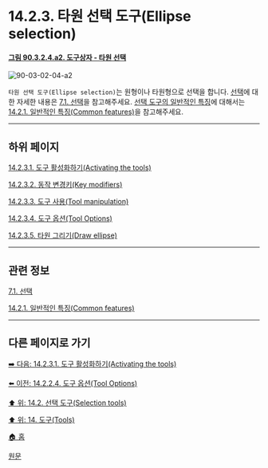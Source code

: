 # 14.2.3. 타원 선택 도구(Ellipse selection)

<a id="90-03-02-04-a2"></a>

#### [그림 90.3.2.4.a2. 도구상자 - 타원 선택](./90-03-02-04-ellipse_select.md#90-03-02-04-a2)
![90-03-02-04-a2](https://github.com/wonder13662/gimp/assets/15767104/7d0d8ae9-663d-42e3-9912-365b4df0ca49)

`타원 선택 도구(Ellipse selection)`는 원형이나 타원형으로 선택을 합니다. [선택](./07-01-00-the-selection.md)에 대한 자세한 내용은 [7.1. 선택](./07-01-00-the-selection.md)을 참고해주세요. [선택 도구의 일반적인 특징](./14-02-01-00-common-features.md)에 대해서는 [14.2.1. 일반적인 특징(Common features)](./14-02-01-00-common-features.md)을 참고해주세요.

***

## 하위 페이지

[14.2.3.1. 도구 활성화하기(Activating the tools)](./14-02-03-01-activating_the_tool.md)

[14.2.3.2. 동작 변경키(Key modifiers)](./14-02-03-02-key_modifiers.md)

[14.2.3.3. 도구 사용(Tool manipulation)](./14-02-03-03-tool_manipulation.md)

[14.2.3.4. 도구 옵션(Tool Options)](./14-02-03-04-tool_options.md)

[14.2.3.5. 타원 그리기(Draw ellipse)](./14-02-03-05-draw_ellipse.md)

***

## 관련 정보

[7.1. 선택](./07-01-00-the-selection.md)

[14.2.1. 일반적인 특징(Common features)](./14-02-01-00-common-features.md)

***

## 다른 페이지로 가기

[➡️ 다음: 14.2.3.1. 도구 활성화하기(Activating the tools)](./14-02-03-01-activating_the_tool.md)

[⬅️ 이전: 14.2.2.4. 도구 옵션(Tool Options)](./14-02-02-04-tool_options.md)

[⬆️ 위: 14.2. 선택 도구(Selection tools)](./14-02-00-selection-tools.md)

[⬆️ 위: 14. 도구(Tools)](./14-00-tools.md)

[🏠 홈](./00-home.md)

[원문](https://docs.gimp.org/2.10/ko/gimp-tools.html#gimp-tool-options-dialog)